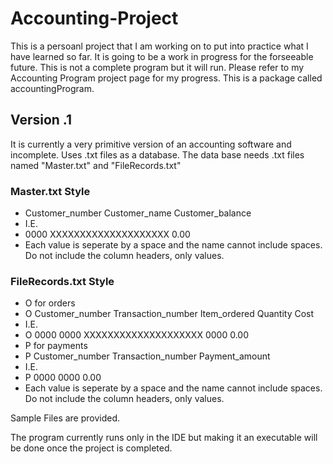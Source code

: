 # Accounting-Project
This is a persoanl project that I am working on to put into practice what I have learned so far.
It is going to be a work in progress for the forseeable future.
This is not a complete program but it will run. 
Please refer to my Accounting Program project page for my progress. 
This is a package called accountingProgram.

## Version .1
It is currently a very primitive version of an accounting software and incomplete.
Uses .txt files as a database.
The data base needs .txt files named "Master.txt" and "FileRecords.txt"

### Master.txt Style
- Customer_number	   Customer_name	     Customer_balance
- I.E.
- 0000 XXXXXXXXXXXXXXXXXXXX	0.00
- Each value is seperate by a space and the name cannot include spaces. Do not include the column headers, only values.

### FileRecords.txt Style
- O for orders
- O	Customer_number	Transaction_number	Item_ordered	Quantity Cost
- I.E.
- O 0000 0000 XXXXXXXXXXXXXXXXXXXX 0000 0.00
- P for payments
- P	Customer_number	Transaction_number Payment_amount		
- I.E.
- P 0000 0000 0.00
- Each value is seperate by a space and the name cannot include spaces. Do not include the column headers, only values.

Sample Files are provided.

The program currently runs only in the IDE but making it an executable will be done once the project is completed.

